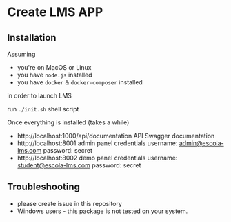 # Create LMS APP

## Installation

Assuming

- you're on MacOS or Linux
- you have `node.js` installed
- you have `docker` & `docker-composer` installed

in order to launch LMS

run `./init.sh` shell script

Once everything is installed (takes a while)

- http://localhost:1000/api/documentation API Swagger documentation
- http://localhost:8001 admin panel credentials username: admin@escola-lms.com password: secret
- http://localhost:8002 demo panel credentials username: student@escola-lms.com password: secret

## Troubleshooting

- please create issue in this repository
- Windows users - this package is not tested on your system.
